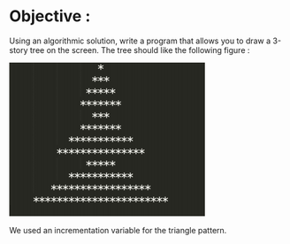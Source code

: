 # Objective :
Using an algorithmic solution, write a program that allows you to draw a 3-story tree on the screen.
The tree should like the following figure :

![Picture Level 1](https://github.com/ThomasSEGALEN/ChristmasTree/blob/main/Level%201/Level1.PNG)

We used an incrementation variable for the triangle pattern.